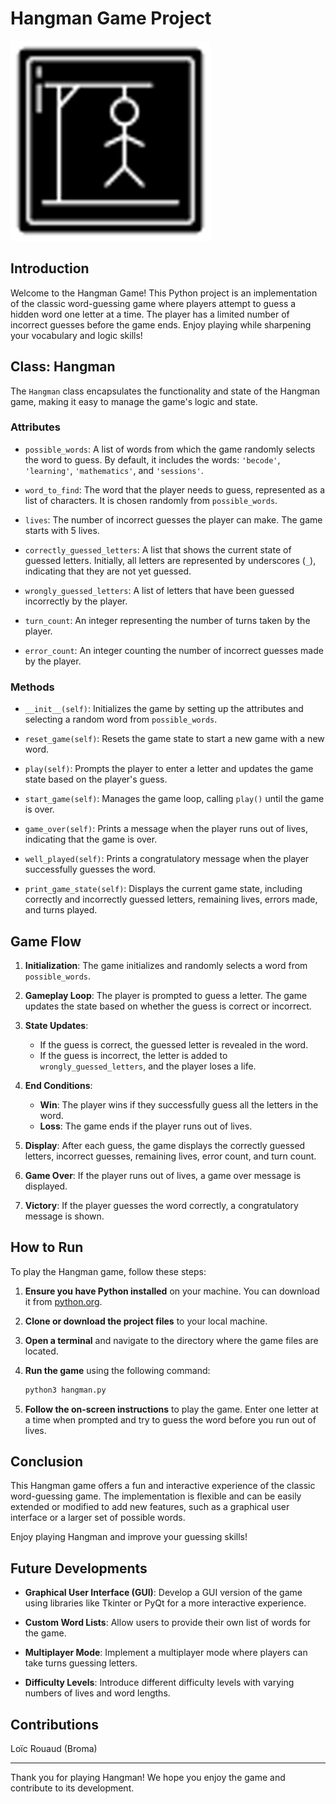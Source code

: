 # Hangman Game Project

![Hangman Game Demo](pictures/icons8-hangman-game-64_upscayl_5x_realesrgan-x4plus-anime.png)

## Introduction

Welcome to the Hangman Game! This Python project is an implementation of the classic word-guessing game where players attempt to guess a hidden word one letter at a time. The player has a limited number of incorrect guesses before the game ends. Enjoy playing while sharpening your vocabulary and logic skills!

## Class: Hangman

The `Hangman` class encapsulates the functionality and state of the Hangman game, making it easy to manage the game's logic and state.

### Attributes

- `possible_words`: A list of words from which the game randomly selects the word to guess. By default, it includes the words: `'becode'`, `'learning'`, `'mathematics'`, and `'sessions'`.

- `word_to_find`: The word that the player needs to guess, represented as a list of characters. It is chosen randomly from `possible_words`.

- `lives`: The number of incorrect guesses the player can make. The game starts with 5 lives.

- `correctly_guessed_letters`: A list that shows the current state of guessed letters. Initially, all letters are represented by underscores (`_`), indicating that they are not yet guessed.

- `wrongly_guessed_letters`: A list of letters that have been guessed incorrectly by the player.

- `turn_count`: An integer representing the number of turns taken by the player.

- `error_count`: An integer counting the number of incorrect guesses made by the player.

### Methods

- `__init__(self)`: Initializes the game by setting up the attributes and selecting a random word from `possible_words`.

- `reset_game(self)`: Resets the game state to start a new game with a new word.

- `play(self)`: Prompts the player to enter a letter and updates the game state based on the player's guess.

- `start_game(self)`: Manages the game loop, calling `play()` until the game is over.

- `game_over(self)`: Prints a message when the player runs out of lives, indicating that the game is over.

- `well_played(self)`: Prints a congratulatory message when the player successfully guesses the word.

- `print_game_state(self)`: Displays the current game state, including correctly and incorrectly guessed letters, remaining lives, errors made, and turns played.

## Game Flow

1. **Initialization**: The game initializes and randomly selects a word from `possible_words`.

2. **Gameplay Loop**: The player is prompted to guess a letter. The game updates the state based on whether the guess is correct or incorrect.

3. **State Updates**: 
    - If the guess is correct, the guessed letter is revealed in the word.
    - If the guess is incorrect, the letter is added to `wrongly_guessed_letters`, and the player loses a life.

4. **End Conditions**:
    - **Win**: The player wins if they successfully guess all the letters in the word.
    - **Loss**: The game ends if the player runs out of lives.

5. **Display**: After each guess, the game displays the correctly guessed letters, incorrect guesses, remaining lives, error count, and turn count.

6. **Game Over**: If the player runs out of lives, a game over message is displayed.

7. **Victory**: If the player guesses the word correctly, a congratulatory message is shown.

## How to Run

To play the Hangman game, follow these steps:

1. **Ensure you have Python installed** on your machine. You can download it from [python.org](https://www.python.org/).

2. **Clone or download the project files** to your local machine.

3. **Open a terminal** and navigate to the directory where the game files are located.

4. **Run the game** using the following command:

    ```bash
    python3 hangman.py
    ```

5. **Follow the on-screen instructions** to play the game. Enter one letter at a time when prompted and try to guess the word before you run out of lives.

## Conclusion

This Hangman game offers a fun and interactive experience of the classic word-guessing game. The implementation is flexible and can be easily extended or modified to add new features, such as a graphical user interface or a larger set of possible words.

Enjoy playing Hangman and improve your guessing skills!

## Future Developments

- **Graphical User Interface (GUI)**: Develop a GUI version of the game using libraries like Tkinter or PyQt for a more interactive experience.

- **Custom Word Lists**: Allow users to provide their own list of words for the game.

- **Multiplayer Mode**: Implement a multiplayer mode where players can take turns guessing letters.

- **Difficulty Levels**: Introduce different difficulty levels with varying numbers of lives and word lengths.

## Contributions

Loïc Rouaud (Broma)


---

Thank you for playing Hangman! We hope you enjoy the game and contribute to its development.
